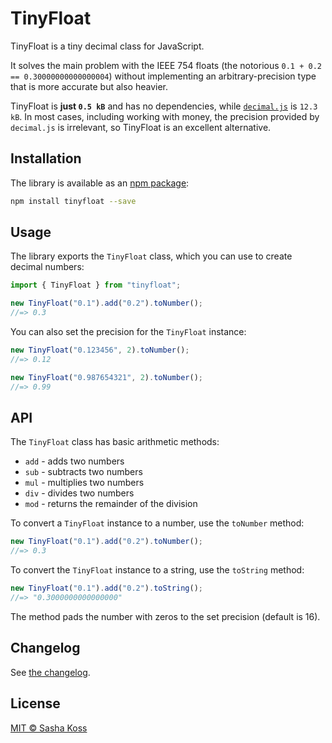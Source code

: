 # TinyFloat

TinyFloat is a tiny decimal class for JavaScript.

It solves the main problem with the IEEE 754 floats (the notorious `0.1 + 0.2 == 0.30000000000000004`) without implementing an arbitrary-precision type that is more accurate but also heavier.

TinyFloat is **just `0.5 kB`** and has no dependencies, while [`decimal.js`](https://github.com/MikeMcl/decimal.js) is `12.3 kB`. In most cases, including working with money, the precision provided by `decimal.js` is irrelevant, so TinyFloat is an excellent alternative.

## Installation

The library is available as an [npm package](https://www.npmjs.com/package/tinyfloat):

```bash
npm install tinyfloat --save
```

## Usage

The library exports the `TinyFloat` class, which you can use to create decimal numbers:

```ts
import { TinyFloat } from "tinyfloat";

new TinyFloat("0.1").add("0.2").toNumber();
//=> 0.3
```

You can also set the precision for the `TinyFloat` instance:

```ts
new TinyFloat("0.123456", 2).toNumber();
//=> 0.12

new TinyFloat("0.987654321", 2).toNumber();
//=> 0.99
```

## API

The `TinyFloat` class has basic arithmetic methods:

- `add` - adds two numbers
- `sub` - subtracts two numbers
- `mul` - multiplies two numbers
- `div` - divides two numbers
- `mod` - returns the remainder of the division

To convert a `TinyFloat` instance to a number, use the `toNumber` method:

```ts
new TinyFloat("0.1").add("0.2").toNumber();
//=> 0.3
```

To convert the `TinyFloat` instance to a string, use the `toString` method:

```ts
new TinyFloat("0.1").add("0.2").toString();
//=> "0.3000000000000000"
```

The method pads the number with zeros to the set precision (default is 16).

## Changelog

See [the changelog](./CHANGELOG.md).

## License

[MIT © Sasha Koss](https://kossnocorp.mit-license.org/)
